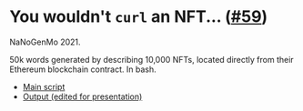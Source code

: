 # You wouldn't `curl` an NFT... ([#59](https://github.com/NaNoGenMo/2021/issues/59))

NaNoGenMo 2021.  

50k words generated by describing 10,000 NFTs, located directly from their Ethereum blockchain contract. In bash.

* [Main script](nftcurl.sh)
* [Output (edited for presentation)](NaNoGenMo_colorpaper.pdf)
